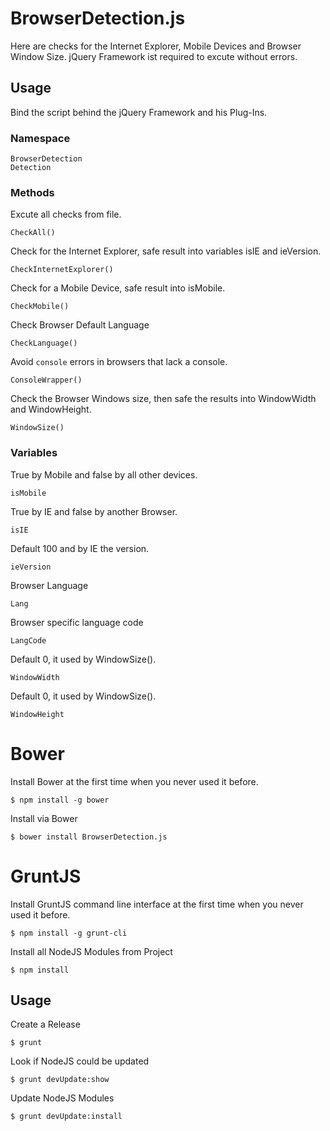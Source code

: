 # BrowserDetection.js

Here are checks for the Internet Explorer, Mobile Devices and Browser Window Size.
jQuery Framework ist required to excute without errors.


## Usage

Bind the script behind the jQuery Framework and his Plug-Ins.

### Namespace

    BrowserDetection
    Detection


### Methods

Excute all checks from file.

    CheckAll()

Check for the Internet Explorer, safe result into variables isIE and ieVersion.

    CheckInternetExplorer()

Check for a Mobile Device, safe result into isMobile.

    CheckMobile()

Check Browser Default Language

    CheckLanguage()

Avoid `console` errors in browsers that lack a console.

    ConsoleWrapper()

Check the Browser Windows size, then safe the results into WindowWidth and WindowHeight.

    WindowSize()


### Variables

True by Mobile and false by all other devices.

    isMobile

True by IE and false by another Browser.

    isIE

Default 100 and by IE the version.

    ieVersion

Browser Language

    Lang

Browser specific language code

    LangCode

Default 0, it used by WindowSize().

    WindowWidth

Default 0, it used by WindowSize().

    WindowHeight

	
# Bower

Install Bower at the first time when you never used it before.

    $ npm install -g bower

Install via Bower

    $ bower install BrowserDetection.js


# GruntJS

Install GruntJS command line interface at the first time when you never used it before.

	$ npm install -g grunt-cli

Install all NodeJS Modules from Project

	$ npm install

## Usage

Create a Release

    $ grunt

Look if NodeJS could be updated

    $ grunt devUpdate:show

Update NodeJS Modules

    $ grunt devUpdate:install
